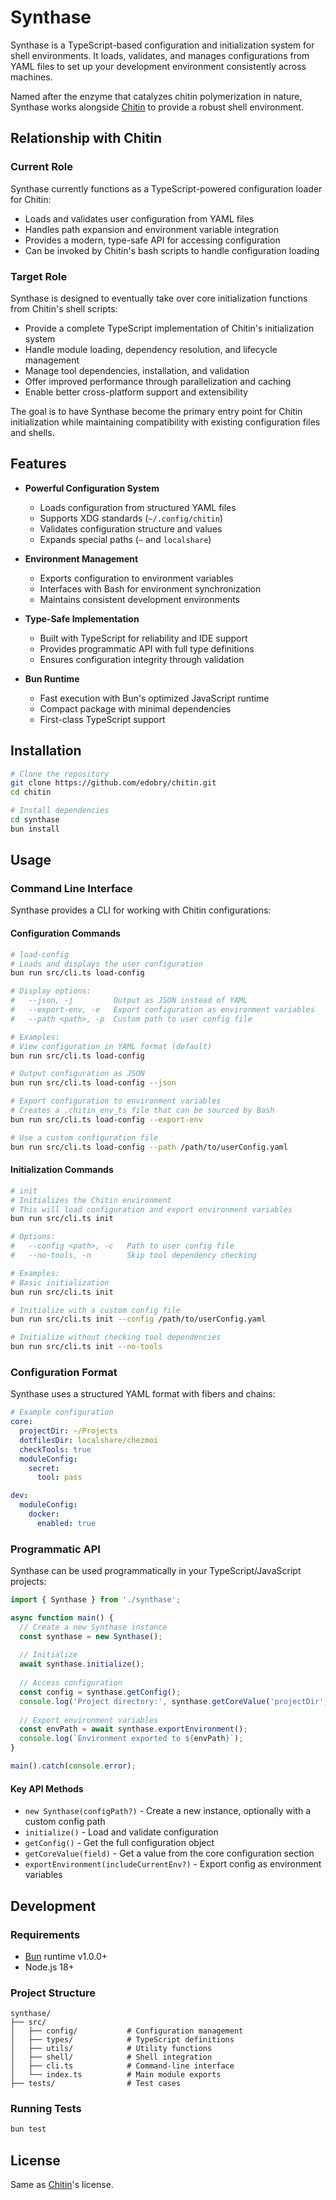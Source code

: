# Synthase

Synthase is a TypeScript-based configuration and initialization system for shell environments. It loads, validates, and manages configurations from YAML files to set up your development environment consistently across machines.

Named after the enzyme that catalyzes chitin polymerization in nature, Synthase works alongside [Chitin](https://github.com/edobry/chitin) to provide a robust shell environment.

## Relationship with Chitin

### Current Role

Synthase currently functions as a TypeScript-powered configuration loader for Chitin:

- Loads and validates user configuration from YAML files
- Handles path expansion and environment variable integration
- Provides a modern, type-safe API for accessing configuration
- Can be invoked by Chitin's bash scripts to handle configuration loading

### Target Role

Synthase is designed to eventually take over core initialization functions from Chitin's shell scripts:

- Provide a complete TypeScript implementation of Chitin's initialization system
- Handle module loading, dependency resolution, and lifecycle management
- Manage tool dependencies, installation, and validation 
- Offer improved performance through parallelization and caching
- Enable better cross-platform support and extensibility

The goal is to have Synthase become the primary entry point for Chitin initialization while maintaining compatibility with existing configuration files and shells.

## Features

- **Powerful Configuration System**
  - Loads configuration from structured YAML files
  - Supports XDG standards (`~/.config/chitin`)
  - Validates configuration structure and values
  - Expands special paths (`~` and `localshare`)

- **Environment Management**
  - Exports configuration to environment variables
  - Interfaces with Bash for environment synchronization
  - Maintains consistent development environments

- **Type-Safe Implementation**
  - Built with TypeScript for reliability and IDE support
  - Provides programmatic API with full type definitions
  - Ensures configuration integrity through validation

- **Bun Runtime**
  - Fast execution with Bun's optimized JavaScript runtime
  - Compact package with minimal dependencies
  - First-class TypeScript support

## Installation

```bash
# Clone the repository
git clone https://github.com/edobry/chitin.git
cd chitin

# Install dependencies 
cd synthase
bun install
```

## Usage

### Command Line Interface

Synthase provides a CLI for working with Chitin configurations:

#### Configuration Commands

```bash
# load-config
# Loads and displays the user configuration
bun run src/cli.ts load-config

# Display options:
#   --json, -j         Output as JSON instead of YAML
#   --export-env, -e   Export configuration as environment variables
#   --path <path>, -p  Custom path to user config file

# Examples:
# View configuration in YAML format (default)
bun run src/cli.ts load-config

# Output configuration as JSON
bun run src/cli.ts load-config --json

# Export configuration to environment variables
# Creates a .chitin_env_ts file that can be sourced by Bash
bun run src/cli.ts load-config --export-env

# Use a custom configuration file
bun run src/cli.ts load-config --path /path/to/userConfig.yaml
```

#### Initialization Commands

```bash
# init
# Initializes the Chitin environment
# This will load configuration and export environment variables
bun run src/cli.ts init

# Options:
#   --config <path>, -c   Path to user config file
#   --no-tools, -n        Skip tool dependency checking

# Examples:
# Basic initialization
bun run src/cli.ts init

# Initialize with a custom config file
bun run src/cli.ts init --config /path/to/userConfig.yaml

# Initialize without checking tool dependencies
bun run src/cli.ts init --no-tools
```

### Configuration Format

Synthase uses a structured YAML format with fibers and chains:

```yaml
# Example configuration
core:
  projectDir: ~/Projects
  dotfilesDir: localshare/chezmoi
  checkTools: true
  moduleConfig:
    secret:
      tool: pass

dev:
  moduleConfig:
    docker:
      enabled: true
```

### Programmatic API

Synthase can be used programmatically in your TypeScript/JavaScript projects:

```typescript
import { Synthase } from './synthase';

async function main() {
  // Create a new Synthase instance
  const synthase = new Synthase();
  
  // Initialize
  await synthase.initialize();
  
  // Access configuration
  const config = synthase.getConfig();
  console.log('Project directory:', synthase.getCoreValue('projectDir'));
  
  // Export environment variables
  const envPath = await synthase.exportEnvironment();
  console.log(`Environment exported to ${envPath}`);
}

main().catch(console.error);
```

#### Key API Methods

- `new Synthase(configPath?)` - Create a new instance, optionally with a custom config path
- `initialize()` - Load and validate configuration
- `getConfig()` - Get the full configuration object
- `getCoreValue(field)` - Get a value from the core configuration section
- `exportEnvironment(includeCurrentEnv?)` - Export config as environment variables

## Development

### Requirements

- [Bun](https://bun.sh/) runtime v1.0.0+
- Node.js 18+

### Project Structure

```
synthase/
├── src/
│   ├── config/           # Configuration management
│   ├── types/            # TypeScript definitions
│   ├── utils/            # Utility functions 
│   ├── shell/            # Shell integration
│   ├── cli.ts            # Command-line interface
│   └── index.ts          # Main module exports
├── tests/                # Test cases
```

### Running Tests

```bash
bun test
```

## License

Same as [Chitin](https://github.com/edobry/chitin)'s license.
